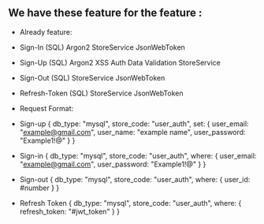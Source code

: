 ## We have these feature for the feature :

* Already feature:
- Sign-In (SQL)
    Argon2
    StoreService
    JsonWebToken

- Sign-Up (SQL)
    Argon2
    XSS
    Auth Data Validation
    StoreService

- Sign-Out (SQL)
    StoreService
    JsonWebToken

- Refresh-Token (SQL)
    StoreService
    JsonWebToken

* Request Format:
- Sign-up
{
    db_type: "mysql",
    store_code: "user_auth",
    set: {
        user_email: "example@gmail.com",
        user_name: "example name",
        user_password: "Example1!@"
    }
}

- Sign-in
{
    db_type: "mysql",
    store_code: "user_auth",
    where: {
        user_email: "example@gmail.com",
        user_password: "Example1!@"
    }
}

- Sign-out
{
    db_type: "mysql",
    store_code: "user_auth",
    where: {
        user_id: #number
    }
}

- Refresh Token
{
    db_type: "mysql",
    store_code: "user_auth",
    where: {
        refresh_token: "#jwt_token"
    }
}